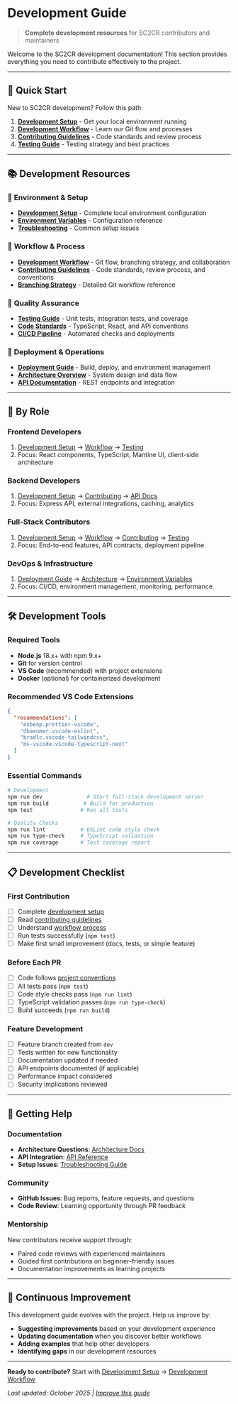 # Development Guide

> **Complete development resources** for SC2CR contributors and maintainers

Welcome to the SC2CR development documentation! This section provides everything you need to contribute effectively to the project.

---

## 🚀 Quick Start

New to SC2CR development? Follow this path:

1. **[Development Setup](setup.md)** - Get your local environment running
2. **[Development Workflow](workflow.md)** - Learn our Git flow and processes  
3. **[Contributing Guidelines](contributing.md)** - Code standards and review process
4. **[Testing Guide](testing.md)** - Testing strategy and best practices

---

## 📚 Development Resources

### 🔧 **Environment & Setup**
- **[Development Setup](setup.md)** - Complete local environment configuration
- **[Environment Variables](../reference/environment-variables.md)** - Configuration reference
- **[Troubleshooting](../getting-started/troubleshooting.md)** - Common setup issues

### 🔄 **Workflow & Process**
- **[Development Workflow](workflow.md)** - Git flow, branching strategy, and collaboration  
- **[Contributing Guidelines](contributing.md)** - Code standards, review process, and conventions
- **[Branching Strategy](../development-process/branching-strategy.md)** - Detailed Git workflow reference

### 🧪 **Quality Assurance**
- **[Testing Guide](testing.md)** - Unit tests, integration tests, and coverage
- **[Code Standards](contributing.md#code-standards)** - TypeScript, React, and API conventions
- **[CI/CD Pipeline](../architecture/deployment.md)** - Automated checks and deployments

### 🚀 **Deployment & Operations**
- **[Deployment Guide](deployment.md)** - Build, deploy, and environment management
- **[Architecture Overview](../architecture/README.md)** - System design and data flow
- **[API Documentation](../api/README.md)** - REST endpoints and integration

---

## 🎯 By Role

### **Frontend Developers**
1. [Development Setup](setup.md) → [Workflow](workflow.md) → [Testing](testing.md)
2. Focus: React components, TypeScript, Mantine UI, client-side architecture

### **Backend Developers**  
1. [Development Setup](setup.md) → [Contributing](contributing.md) → [API Docs](../api/README.md)
2. Focus: Express API, external integrations, caching, analytics

### **Full-Stack Contributors**
1. [Development Setup](setup.md) → [Workflow](workflow.md) → [Contributing](contributing.md) → [Testing](testing.md)
2. Focus: End-to-end features, API contracts, deployment pipeline

### **DevOps & Infrastructure**
1. [Deployment Guide](deployment.md) → [Architecture](../architecture/README.md) → [Environment Variables](../reference/environment-variables.md)
2. Focus: CI/CD, environment management, monitoring, performance

---

## 🛠️ Development Tools

### **Required Tools**
- **Node.js** 18.x+ with npm 9.x+
- **Git** for version control  
- **VS Code** (recommended) with project extensions
- **Docker** (optional) for containerized development

### **Recommended VS Code Extensions**
```json
{
  "recommendations": [
    "esbenp.prettier-vscode",
    "dbaeumer.vscode-eslint",
    "bradlc.vscode-tailwindcss", 
    "ms-vscode.vscode-typescript-next"
  ]
}
```

### **Essential Commands**
```bash
# Development
npm run dev              # Start full-stack development server
npm run build           # Build for production  
npm test               # Run all tests

# Quality Checks
npm run lint           # ESLint code style check
npm run type-check     # TypeScript validation
npm run coverage       # Test coverage report
```

---

## 📋 Development Checklist

### **First Contribution**
- [ ] Complete [development setup](setup.md)
- [ ] Read [contributing guidelines](contributing.md)  
- [ ] Understand [workflow process](workflow.md)
- [ ] Run tests successfully (`npm test`)
- [ ] Make first small improvement (docs, tests, or simple feature)

### **Before Each PR**
- [ ] Code follows [project conventions](contributing.md#code-standards)
- [ ] All tests pass (`npm test`)
- [ ] Code style checks pass (`npm run lint`)
- [ ] TypeScript validation passes (`npm run type-check`)
- [ ] Build succeeds (`npm run build`)

### **Feature Development**
- [ ] Feature branch created from `dev`
- [ ] Tests written for new functionality
- [ ] Documentation updated if needed
- [ ] API endpoints documented (if applicable)
- [ ] Performance impact considered
- [ ] Security implications reviewed

---

## 🤝 Getting Help

### **Documentation**
- **Architecture Questions**: [Architecture Docs](../architecture/)
- **API Integration**: [API Reference](../api/)  
- **Setup Issues**: [Troubleshooting Guide](../getting-started/troubleshooting.md)

### **Community**
- **GitHub Issues**: Bug reports, feature requests, and questions
- **Code Review**: Learning opportunity through PR feedback

### **Mentorship**
New contributors receive support through:
- Paired code reviews with experienced maintainers
- Guided first contributions on beginner-friendly issues
- Documentation improvements as learning projects

---

## 🔄 Continuous Improvement

This development guide evolves with the project. Help us improve by:

- **Suggesting improvements** based on your development experience
- **Updating documentation** when you discover better workflows  
- **Adding examples** that help other developers
- **Identifying gaps** in our development resources

---

**Ready to contribute?** Start with [Development Setup](setup.md) → [Development Workflow](workflow.md)

*Last updated: October 2025 | [Improve this guide](https://github.com/KvCG/sc2crpage/edit/dev/docs/development/README.md)*